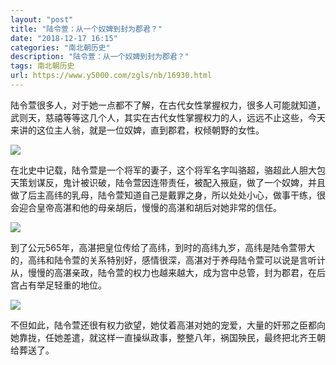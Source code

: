 ```yaml
---
layout: "post"
title: "陆令萱：从一个奴婢到封为郡君？"
date: "2018-12-17 16:15"
categories: "南北朝历史"
description: "陆令萱：从一个奴婢到封为郡君？"
tags: 南北朝历史
url: https://www.y5000.com/zgls/nb/16930.html
---
```






陆令萱很多人，对于她一点都不了解，在古代女性掌握权力，很多人可能就知道，武则天，慈禧等等这几个人，其实在古代女性掌握权力的人，远远不止这些，今天来讲的这位主人翁，就是一位奴婢，直到郡君，权倾朝野的女性。

![](https://img.y5000.com/uploads/allimg/170314/1421341606-0.jpg)

在北史中记载，陆令萱是一个将军的妻子，这个将军名字叫骆超，骆超此人胆大包天策划谋反，鬼计被识破，陆令萱因连带责任，被配入掖庭，做了一个奴婢，并且做了后主高纬的乳母，陆令萱知道自己是戴罪之身，所以处处小心，做事干练，很会迎合皇帝高湛和他的母亲胡后，慢慢的高湛和胡后对她非常的信任。

![](https://img.y5000.com/uploads/allimg/170314/14213422C-1.jpg)

到了公元565年，高湛把皇位传给了高纬，到时的高纬九岁，高纬是陆令萱带大的，高纬和陆令萱的关系特别好，感情很深，高湛对于养母陆令萱可以说是言听计从，慢慢的高湛亲政，陆令萱的权力也越来越大，成为宫中总管，封为郡君，在后宫占有举足轻重的地位。

![](https://img.y5000.com/uploads/allimg/170314/1421341104-2.jpg)

不但如此，陆令萱还很有权力欲望，她仗着高湛对她的宠爱，大量的奸邪之臣都向她靠拢，任她差遣，就这样一直操纵政事，整整八年，祸国殃民，最终把北齐王朝给葬送了。
